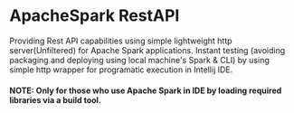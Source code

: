 # ApacheSpark RestAPI
Providing Rest API capabilities using simple lightweight http server(Unfiltered) for Apache Spark applications. Instant testing (avoiding packaging and deploying using local machine's Spark & CLI) by using simple http wrapper for programatic execution in Intellij IDE.

#### NOTE: Only for those who use Apache Spark in IDE by loading required libraries via a build tool.
